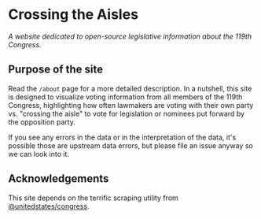 # Crossing the Aisles
_A website dedicated to open-source legislative information about the 119th Congress._

## Purpose of the site

Read the `/about` page for a more detailed description. In a nutshell, this site is
designed to visualize voting information from all members of the 119th Congress,
highlighting how often lawmakers are voting with their own party vs. "crossing the
aisle" to vote for legislation or nominees put forward by the opposition party.

If you see any errors in the data or in the interpretation of the data, it's possible
those are upstream data errors, but please file an issue anyway so we can look into it.

## Acknowledgements

This site depends on the terrific scraping utility from [@unitedstates/congress](https://github.com/unitedstates/congress).